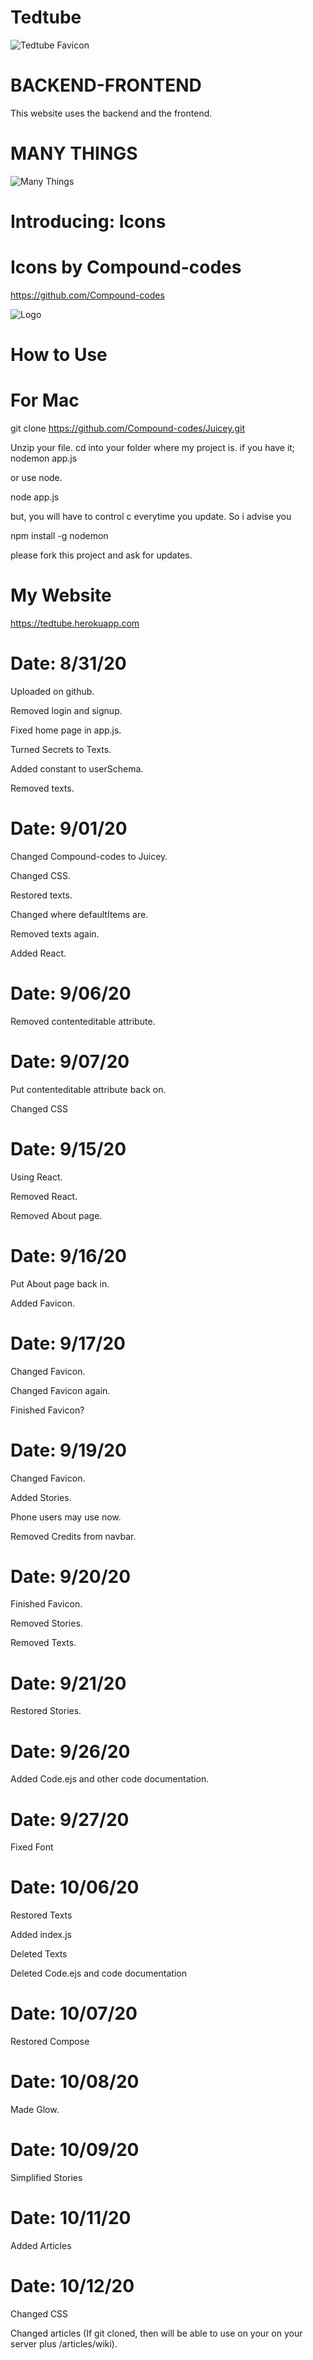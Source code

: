 # Tedtube

![Tedtube Favicon](documentation/Images/favicon.ico)

# BACKEND-FRONTEND

This website uses the backend and the frontend.

# MANY THINGS

![Many Things](documentation/Images/Links.png)

# Introducing: Icons

# Icons by Compound-codes

https://github.com/Compound-codes

![Logo](documentation/Images/logo-via-logohub.png)

# How to Use

# For Mac

git clone https://github.com/Compound-codes/Juicey.git

Unzip your file. 
cd into your folder where my project is.
if you have it; nodemon app.js

or use node.

node app.js 

but, you will have to control c everytime you update.
So i advise you

npm install -g nodemon

please fork this project and ask for updates.

# My Website

https://tedtube.herokuapp.com

# Date: 8/31/20

Uploaded on github.

Removed login and signup.

Fixed home page in app.js.

Turned Secrets to Texts.

Added constant to userSchema.

Removed texts.

# Date: 9/01/20

Changed Compound-codes to Juicey.

Changed CSS.

Restored texts.

Changed where defaultItems are.

Removed texts again.

Added React.

# Date: 9/06/20

Removed contenteditable attribute.

# Date: 9/07/20

Put contenteditable attribute back on.

Changed CSS

# Date: 9/15/20

Using React.

Removed React.

Removed About page.

# Date: 9/16/20

Put About page back in.

Added Favicon.

# Date: 9/17/20

Changed Favicon.

Changed Favicon again.

Finished Favicon?

# Date: 9/19/20

Changed Favicon.

Added Stories.

Phone users may use now.

Removed Credits from navbar.

# Date: 9/20/20

Finished Favicon.

Removed Stories.

Removed Texts.

# Date: 9/21/20

Restored Stories.

# Date: 9/26/20

Added Code.ejs and other code documentation.

# Date: 9/27/20

Fixed Font

# Date: 10/06/20

Restored Texts

Added index.js

Deleted Texts

Deleted Code.ejs and code documentation

# Date: 10/07/20

Restored Compose

# Date: 10/08/20

Made Glow.

# Date: 10/09/20

Simplified Stories

# Date: 10/11/20

Added Articles

# Date: 10/12/20

Changed CSS

Changed articles (If git cloned, then will be able to use on your on your server plus /articles/wiki).